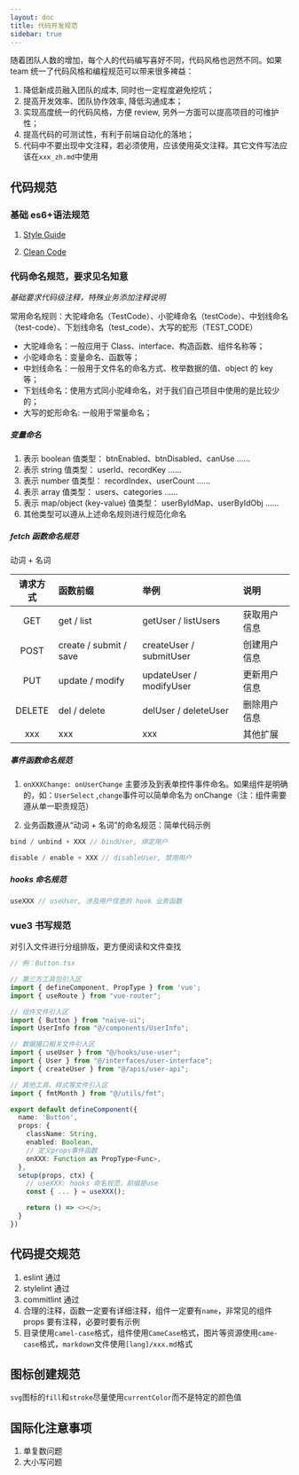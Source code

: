 ```yaml
---
layout: doc
title: 代码开发规范
sidebar: true
---
```


随着团队人数的增加，每个人的代码编写喜好不同，代码风格也迥然不同。如果 team 统一了代码风格和编程规范可以带来很多裨益：

1. 降低新成员融入团队的成本, 同时也一定程度避免挖坑；
2. 提高开发效率、团队协作效率, 降低沟通成本；
3. 实现高度统一的代码风格，方便 review, 另外一方面可以提高项目的可维护性；
4. 提高代码的可测试性，有利于前端自动化的落地；
5. 代码中不要出现中文注释，若必须使用，应该使用英文注释。其它文件写法应该在`xxx_zh.md`中使用

## 代码规范

### 基础 es6+语法规范

1. [Style Guide](https://bestofjs.org/projects/airbnb-style-guide)

2. [Clean Code](https://bestofjs.org/projects/clean-code)

### 代码命名规范，要求见名知意

_基础要求代码级注释，特殊业务添加注释说明_

常用命名规则：大驼峰命名（TestCode）、小驼峰命名（testCode）、中划线命名（test-code）、下划线命名（test_code）、大写的蛇形（TEST_CODE）

- 大驼峰命名：一般应用于 Class、interface、构造函数、组件名称等；
- 小驼峰命名：变量命名、函数等；
- 中划线命名：一般用于文件名的命名方式、枚举数据的值、object 的 key 等；
- 下划线命名：使用方式同小驼峰命名，对于我们自己项目中使用的是比较少的；
- 大写的蛇形命名: 一般用于常量命名；

##### 变量命名

1. 表示 boolean 值类型： btnEnabled、btnDisabled、canUse ......
2. 表示 string 值类型： userId、recordKey ......
3. 表示 number 值类型： recordIndex、userCount ......
4. 表示 array 值类型： users、categories ......
5. 表示 map/object (key-value) 值类型： userByIdMap、userByIdObj ......
6. 其他类型可以遵从上述命名规则进行规范化命名

##### fetch 函数命名规范

动词 + 名词

| 请求方式 | 函数前缀               | 举例                    | 说明         |
| :------: | :--------------------- | :---------------------- | :----------- |
|   GET    | get / list             | getUser / listUsers     | 获取用户信息 |
|   POST   | create / submit / save | createUser / submitUser | 创建用户信息 |
|   PUT    | update / modify        | updateUser / modifyUser | 更新用户信息 |
|  DELETE  | del / delete           | delUser / deleteUser    | 删除用户信息 |
|   xxx    | xxx                    | xxx                     | 其他扩展     |

##### 事件函数命名规范

1. `onXXXChange: onUserChange` 主要涉及到表单控件事件命名。如果组件是明确的，如：`UserSelect` ,`change`事件可以简单命名为 onChange（注：组件需要遵从单一职责规范）

2. 业务函数遵从“动词 + 名词”的命名规范：简单代码示例

```ts
bind / unbind + XXX // bindUser, 绑定用户

disable / enable + XXX // disableUser, 禁用用户
```

##### hooks 命名规范

```ts
useXXX // useUser, 涉及用户信息的 hook 业务函数
```

### vue3 书写规范

对引入文件进行分组排版，更方便阅读和文件查找

```ts
// 例：Button.tsx

// 第三方工具包引入区
import { defineComponent, PropType } from 'vue';
import { useRoute } from "vue-router";

// 组件文件引入区
import { Button } from "naive-ui";
import UserInfo from "@/components/UserInfo";

// 数据接口相关文件引入区
import { useUser } from "@/hooks/use-user";
import { User } from "@/interfaces/user-interface";
import { createUser } from "@/apis/user-api";

// 其他工具、样式等文件引入区
import { fmtMonth } from "@/utils/fmt";

export default defineComponent({
  name: 'Button',
  props: {
    className: String,
    enabled: Boolean,
    // 定义props事件函数
    onXXX: Function as PropType<Func>,
  },
  setup(props, ctx) {
    // useXXX: hooks 命名规范，前缀是use
    const { ... } = useXXX();

    return () => <></>;
  }
})
```

## 代码提交规范

1. eslint 通过
2. stylelint 通过
3. commitlint 通过
4. 合理的注释，函数一定要有详细注释，组件一定要有`name`，非常见的组件 props 要有注释，必要时要有示例
5. 目录使用`camel-case`格式，组件使用`CameCase`格式，图片等资源使用`came-case`格式，`markdown`文件使用`[lang]/xxx.md`格式

## 图标创建规范

`svg`图标的`fill`和`stroke`尽量使用`currentColor`而不是特定的颜色值

## 国际化注意事项

1. 单复数问题
2. 大小写问题
